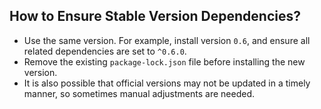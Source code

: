 ## How to Ensure Stable Version Dependencies?

- Use the same version. For example, install version `0.6`, and ensure all related dependencies are set to `^0.6.0`.
- Remove the existing `package-lock.json` file before installing the new version.
- It is also possible that official versions may not be updated in a timely manner, so sometimes manual adjustments are
  needed.
